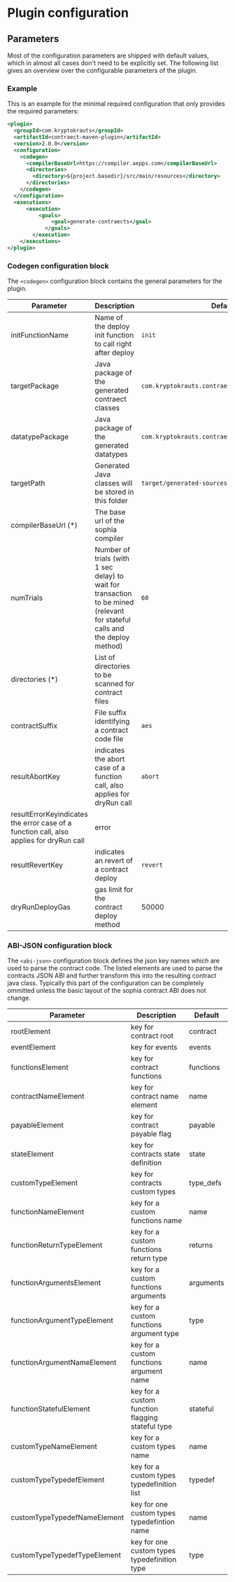 # Plugin configuration

## Parameters
Most of the configuration parameters are shipped with default values, which in almost all cases don't need to be explicitly set. The following list gives an overview over the configurable parameters of the plugin.

### Example
This is an example for the minimal required configuration that only provides the required parameters:
```xml
<plugin>
  <groupId>com.kryptokrauts</groupId>
  <artifactId>contraect-maven-plugin</artifactId>
  <version>2.0.0</version>
  <configuration>
    <codegen>
      <compilerBaseUrl>https://compiler.aepps.com</compilerBaseUrl>
      <directories>
        <directory>${project.basedir}/src/main/resources</directory>
      </directories>
    </codegen>
  </configuration>
  <executions>
	  <execution>
		  <goals>
			  <goal>generate-contraects</goal>
			</goals>
		</execution>
	</executions>
</plugin>
```

### Codegen configuration block
The `<codegen>` configuration block contains the general parameters for the plugin.

| Parameter                                                                               | Description                                                               | Default                                          | Sample                                                          |
| --------------------------------------------------------------------------------------- | ------------------------------------------------------------------------- | ------------------------------------------------ | --------------------------------------------------------------- |
| initFunctionName                                                                        | Name of the deploy init function to call right after deploy               | `init`                                           |                                                                 |
| targetPackage                                                                           | Java package of the generated contraect classes                           | `com.kryptokrauts.contraect.generated`           |                                                                 |
| datatypePackage                                                                         | Java package of the generated datatypes                                   | `com.kryptokrauts.contraect.generated.datatypes` |                                                                 |
| targetPath                                                                              | Generated Java classes will be stored in this folder                      | `target/generated-sources/contraect`             |                                                                 |
| compilerBaseUrl (*)                                                                     | The base url of the sophia compiler                                       |                                                  | `https://compiler.aepps.com`                                    |
| numTrials                                                                               | Number of trials (with 1 sec delay) to wait for transaction to be mined (relevant for stateful calls and the deploy method)  | `60` |                                                          |
| directories (*)                                                                         | List of directories to be scanned for contract files                      |                                                  | `<directory>${project.basedir}/src/main/resources\<directory>`  |
| contractSuffix                                                                          | File suffix identifying a contract code file                              | `aes`                                            |                                                                 |
| resultAbortKey                                                                          | indicates the abort case of a function call, also applies for dryRun call | `abort`                                          |                                                                 |
| resultErrorKeyindicates the error case of a function call, also applies for dryRun call | error                                                                     |                                                  |                                                                 |
| resultRevertKey                                                                         | indicates an revert of a contract deploy                                  | `revert`                                         |                                                                 |
| dryRunDeployGas | gas limit for the contract deploy method | 50000 |

### ABI-JSON configuration block
The `<abi-json>` configuration block defines the json key names which are used to parse the contract code. The listed elements are used to parse the contracts JSON ABI and further transform this into the resulting contract java class. Typically this part of the configuration can be completely ommitted unless the basic layout of the sophia contract ABI does not change.

| Parameter                    | Description                                      | Default   |
| ---------------------------- | ------------------------------------------------ | --------- |
| rootElement                  | key for contract root                            | contract  |
| eventElement                 | key for events                                   | events    |
| functionsElement             | key for contract functions                       | functions |
| contractNameElement          | key for contract name element                    | name      |
| payableElement               | key for contract payable flag                    | payable   |
| stateElement                 | key for contracts state definition               | state     |
| customTypeElement            | key for contracts custom types                   | type_defs |
| functionNameElement          | key for a custom functions name                  | name      |
| functionReturnTypeElement    | key for a custom functions return type           | returns   |
| functionArgumentsElement     | key for a custom functions arguments             | arguments |
| functionArgumentTypeElement  | key for a custom functions argument type         | type      |
| functionArgumentNameElement  | key for a custom functions argument name         | name      |
| functionStatefulElement      | key for a custom function flagging stateful type | stateful  |
| customTypeNameElement        | key for a custom types name                      | name      |
| customTypeTypedefElement     | key for a custom types typedefinition list       | typedef   |
| customTypeTypedefNameElement | key for one custom types typedefintion name      | name      |
| customTypeTypedefTypeElement | key for one custom types typedefinition type     | type      |
